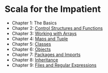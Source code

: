Scala for the Impatient
=======================

* Chapter 1: The Basics
* Chapter 2: [Control Structures and Functions](ch2.md)
* Chapter 3: [Working with Arrays](ch3.md)
* Chapter 4: [Maps and Tuple](ch4.md)
* Chapter 5: [Classes](ch5.md)
* Chapter 6: [Objects](ch6.md)
* Chapter 7: [Packages and Imports](ch7.md)
* Chapter 8: [Inheritance](ch8.md)
* Chapter 9: [Files and Regular Expressions](ch9.md)
